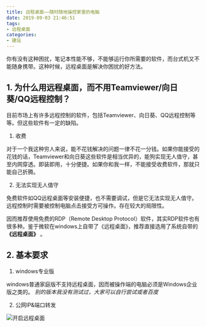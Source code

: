 ```yaml
---
title: 远程桌面——随时随地操控家里的电脑
date: 2019-09-03 21:46:51
tags: 
- 远程桌面
categories:
- 建站
---
```


你有没有这种困扰，笔记本性能不够，不能够运行你所需要的软件，而台式机又不能随身携带。这种时候，远程桌面是解决你困扰的好方法。

<!-- more -->

## 1. 为什么用远程桌面，而不用Teamviewer/向日葵/QQ远程控制？

目前市场上有许多远程控制的软件，包括Teamviewer、向日葵、QQ远程控制等等。但这些软件有一定的缺陷。

1. 收费

对于一个我这种穷人来说，能不花钱解决的问题一律不花一分钱。如果你能接受的花钱的话，Teamviewer和向日葵这些软件是相当优异的，能狗实现无人值守，甚至内网穿透。即装即用，十分便捷。如果你和我一样，不能接受收费软件，那就只能自己折腾。

2. 无法实现无人值守

免费软件如QQ远程桌面等安装便捷，也不需要调试，但是它无法实现无人值守。远程控制时需要被控制电脑点击接受方可操作。存在较大的局限性。

因而推荐使用免费的RDP（Remote Desktop Protocol）软件，其实RDP软件也有很多种。鉴于微软在windows上自带了《远程桌面》，推荐直接选用了系统自带的
**《远程桌面》**
。

## 2. 基本要求

1. windows专业版

windows普通家庭版不支持远程桌面，因而被操作端的电脑必须是Windows企业版之类的。
*别的版本我没有测试过，大家可以自行尝试或者百度*

2. 公网IP&端口转发

![开启远程桌面](/images/20190903/开启远程桌面.png)

